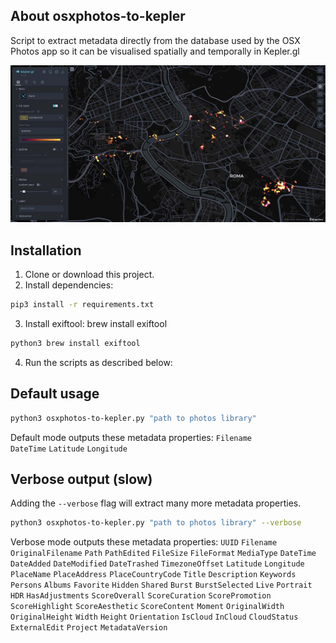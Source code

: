 ## About osxphotos-to-kepler
Script to extract metadata directly from the database used by the OSX Photos app so it can be visualised spatially and temporally in Kepler.gl

<img src="kepler-preview.jpg">

## Installation
1. Clone or download this project.
2. Install dependencies:
```sh
pip3 install -r requirements.txt 
```
3. Install exiftool: brew install exiftool
```sh
python3 brew install exiftool 
```
4. Run the scripts as described below:


## Default usage

```sh
python3 osxphotos-to-kepler.py "path to photos library"
```

Default mode outputs these metadata properties:
`Filename`  
`DateTime`
`Latitude`
`Longitude`

## Verbose output (slow)

Adding the `--verbose` flag will extract many more metadata properties.

```sh
python3 osxphotos-to-kepler.py "path to photos library" --verbose
```
Verbose mode outputs these metadata properties:
`UUID`   `Filename`   `OriginalFilename`   `Path`   `PathEdited`   `FileSize`  `FileFormat`   `MediaType`   `DateTime`   `DateAdded`   `DateModified`   `DateTrashed`   `TimezoneOffset`   `Latitude`   `Longitude`   `PlaceName`   `PlaceAddress`   `PlaceCountryCode`   `Title`   `Description`  `Keywords`   `Persons`   `Albums`   `Favorite`   `Hidden`   `Shared`   `Burst`   `BurstSelected`   `Live`   `Portrait`   `HDR`   `HasAdjustments`   `ScoreOverall`   `ScoreCuration`   `ScorePromotion`   `ScoreHighlight`   `ScoreAesthetic`   `ScoreContent`   `Moment`   `OriginalWidth`   `OriginalHeight`   `Width`   `Height`   `Orientation`   `IsCloud`   `InCloud`   `CloudStatus`   `ExternalEdit`   `Project`   `MetadataVersion`
